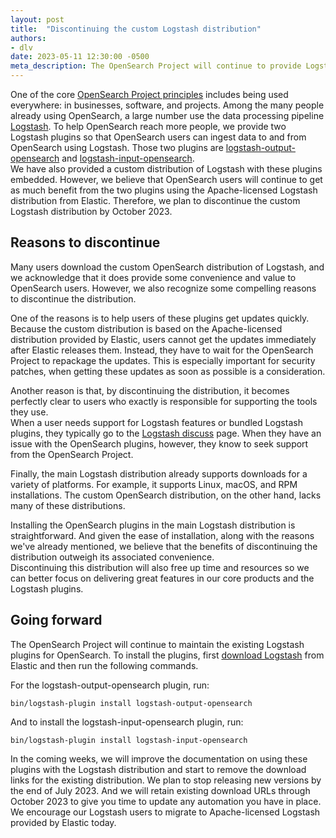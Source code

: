 ```yaml
---
layout: post
title:  "Discontinuing the custom Logstash distribution"
authors:
- dlv
date: 2023-05-11 12:30:00 -0500
meta_description: The OpenSearch Project will continue to provide Logstash plugins while discontinuing the custom distribution.
---
```


One of the core [OpenSearch Project principles](https://opensearch.org/about.html) includes being used everywhere: in businesses, software, and projects.
Among the many people already using OpenSearch, a large number use the data processing pipeline [Logstash](https://www.elastic.co/logstash/).
To help OpenSearch reach more people, we provide two Logstash plugins so that OpenSearch users can ingest data to and from OpenSearch using Logstash. 
Those two plugins are [logstash-output-opensearch](https://github.com/opensearch-project/logstash-output-opensearch) and [logstash-input-opensearch](https://github.com/opensearch-project/logstash-input-opensearch).  
We have also provided a custom distribution of Logstash with these plugins embedded.
However, we believe that OpenSearch users will continue to get as much benefit from the two plugins using the Apache-licensed Logstash distribution from Elastic. 
Therefore, we plan to discontinue the custom Logstash distribution by October 2023.

## Reasons to discontinue

Many users download the custom OpenSearch distribution of Logstash, and we acknowledge that it does provide some convenience and value to OpenSearch users. 
However, we also recognize some compelling reasons to discontinue the distribution.

One of the reasons is to help users of these plugins get updates quickly. 
Because the custom distribution is based on the Apache-licensed distribution provided by Elastic, users cannot get the updates immediately after Elastic releases them. 
Instead, they have to wait for the OpenSearch Project to repackage the updates.
This is especially important for security patches, when getting these updates as soon as possible is a consideration.

Another reason is that, by discontinuing the distribution, it becomes perfectly clear to users who exactly is responsible for supporting the tools they use.  
When a user needs support for Logstash features or bundled Logstash plugins, they typically go to the [Logstash discuss](https://discuss.elastic.co/c/elastic-stack/logstash/14) page.
When they have an issue with the OpenSearch plugins, however, they know to seek support from the OpenSearch Project.

Finally, the main Logstash distribution already supports downloads for a variety of platforms. 
For example, it supports Linux, macOS, and RPM installations.
The custom OpenSearch distribution, on the other hand, lacks many of these distributions.

Installing the OpenSearch plugins in the main Logstash distribution is straightforward.
And given the ease of installation, along with the reasons we've already mentioned, we believe that the benefits of discontinuing the distribution outweigh its associated convenience.  
Discontinuing this distribution will also free up time and resources so we can better focus on delivering great features in our core products and the Logstash plugins.

## Going forward

The OpenSearch Project will continue to maintain the existing Logstash plugins for OpenSearch.
To install the plugins, first [download Logstash](https://www.elastic.co/downloads/logstash) from Elastic and then run the following commands.

For the logstash-output-opensearch plugin, run:

```
bin/logstash-plugin install logstash-output-opensearch
```

And to install the logstash-input-opensearch plugin, run:

```
bin/logstash-plugin install logstash-input-opensearch
```

In the coming weeks, we will improve the documentation on using these plugins with the Logstash distribution and start to remove the download links for the existing distribution. 
We plan to stop releasing new versions by the end of July 2023.
And we will retain existing download URLs through October 2023 to give you time to update any automation you have in place.
We encourage our Logstash users to migrate to Apache-licensed Logstash provided by Elastic today.
